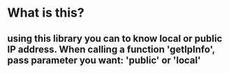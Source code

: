 # What is this?
## using this library you can to know local or public IP address. When calling a function 'getIpInfo', pass parameter you want: 'public' or 'local'
